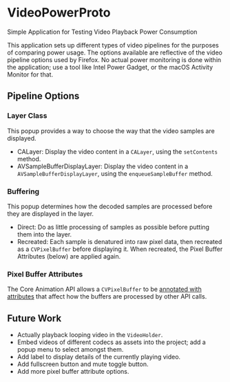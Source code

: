 # VideoPowerProto
Simple Application for Testing Video Playback Power Consumption

This application sets up different types of video pipelines for the purposes of comparing power usage. The options available are reflective of the video pipeline options used by Firefox. No actual power monitoring is done within the application; use a tool like Intel Power Gadget, or the macOS Activity Monitor for that.

## Pipeline Options
### Layer Class
This popup provides a way to choose the way that the video samples are displayed.
* CALayer: Display the video content in a `CALayer`, using the `setContents` method.
* AVSampleBufferDisplayLayer: Display the video content in a `AVSampleBufferDisplayLayer`, using the `enqueueSampleBuffer` method.

### Buffering
This popup determines how the decoded samples are processed before they are displayed in the layer.
* Direct: Do as little processing of samples as possible before putting them into the layer.
* Recreated: Each sample is denatured into raw pixel data, then recreated as a `CVPixelBuffer` before displaying it. When recreated, the Pixel Buffer Attributes (below) are applied again.

### Pixel Buffer Attributes
The Core Animation API allows a `CVPixelBuffer` to be [annotated with attributes](https://developer.apple.com/documentation/corevideo/cvpixelbuffer/pixel_buffer_attribute_keys?language=objc) that affect how the buffers are processed by other API calls.

## Future Work
* Actually playback looping video in the `VideoHolder`.
* Embed videos of different codecs as assets into the project; add a popup menu to select amongst them.
* Add label to display details of the currently playing video.
* Add fullscreen button and mute toggle button.
* Add more pixel buffer attribute options.
